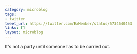 ```yaml
---
category: microblog
tags:
- twitter
tweet_url: https://twitter.com/ExMember/status/5734640453
links: []
layout: microblog
---
```

It's not a party until someone has to be carried out.

